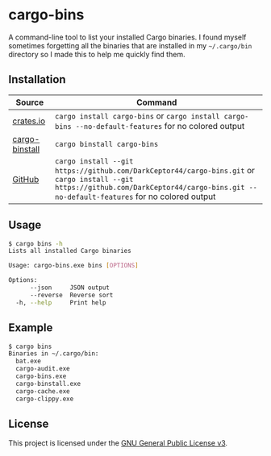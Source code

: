 # cargo-bins

A command-line tool to list your installed Cargo binaries. I found myself sometimes forgetting all the binaries that are installed in my `~/.cargo/bin` directory so I made this to help me quickly find them.

## Installation

| Source | Command |
| ------ | ------- |
| [crates.io](https://crates.io/crates/cargo-bins) | `cargo install cargo-bins` or `cargo install cargo-bins --no-default-features` for no colored output |
| [cargo-binstall](https://github.com/cargo-bins/cargo-binstall) | `cargo binstall cargo-bins` |
| [GitHub](https://github.com/DarkCeptor44/cargo-bins) | `cargo install --git https://github.com/DarkCeptor44/cargo-bins.git` or `cargo install --git https://github.com/DarkCeptor44/cargo-bins.git --no-default-features` for no colored output |

## Usage

```sh
$ cargo bins -h
Lists all installed Cargo binaries

Usage: cargo-bins.exe bins [OPTIONS]

Options:
      --json     JSON output
      --reverse  Reverse sort
  -h, --help     Print help
```

## Example

```sh
$ cargo bins
Binaries in ~/.cargo/bin:
  bat.exe
  cargo-audit.exe
  cargo-bins.exe
  cargo-binstall.exe
  cargo-cache.exe
  cargo-clippy.exe
```

## License

This project is licensed under the [GNU General Public License v3](LICENSE).

